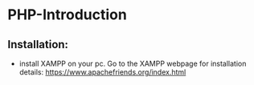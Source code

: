 # PHP-Introduction
## Installation:
* install XAMPP on your pc. Go to the XAMPP webpage for installation details: https://www.apachefriends.org/index.html
